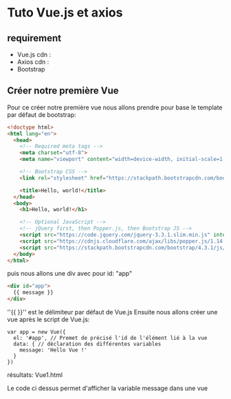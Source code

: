 # Tuto Vue.js et axios

## requirement
- Vue.js cdn : <script src="https://cdn.jsdelivr.net/npm/vue/dist/vue.js"></script>
- Axios cdn : <script src="https://unpkg.com/axios/dist/axios.min.js"></script>
- Bootstrap

## Créer notre première Vue
  Pour ce créer notre première vue nous allons prendre pour base le template par défaut de bootstrap:
```html
<!doctype html>
<html lang="en">
  <head>
    <!-- Required meta tags -->
    <meta charset="utf-8">
    <meta name="viewport" content="width=device-width, initial-scale=1, shrink-to-fit=no">

    <!-- Bootstrap CSS -->
    <link rel="stylesheet" href="https://stackpath.bootstrapcdn.com/bootstrap/4.3.1/css/bootstrap.min.css" integrity="sha384-ggOyR0iXCbMQv3Xipma34MD+dH/1fQ784/j6cY/iJTQUOhcWr7x9JvoRxT2MZw1T" crossorigin="anonymous">

    <title>Hello, world!</title>
  </head>
  <body>
    <h1>Hello, world!</h1>

    <!-- Optional JavaScript -->
    <!-- jQuery first, then Popper.js, then Bootstrap JS -->
    <script src="https://code.jquery.com/jquery-3.3.1.slim.min.js" integrity="sha384-q8i/X+965DzO0rT7abK41JStQIAqVgRVzpbzo5smXKp4YfRvH+8abtTE1Pi6jizo" crossorigin="anonymous"></script>
    <script src="https://cdnjs.cloudflare.com/ajax/libs/popper.js/1.14.7/umd/popper.min.js" integrity="sha384-UO2eT0CpHqdSJQ6hJty5KVphtPhzWj9WO1clHTMGa3JDZwrnQq4sF86dIHNDz0W1" crossorigin="anonymous"></script>
    <script src="https://stackpath.bootstrapcdn.com/bootstrap/4.3.1/js/bootstrap.min.js" integrity="sha384-JjSmVgyd0p3pXB1rRibZUAYoIIy6OrQ6VrjIEaFf/nJGzIxFDsf4x0xIM+B07jRM" crossorigin="anonymous"></script>
  </body>
</html>
```
  puis nous allons une div avec pour id: "app"
```html
<div id="app">
  {{ message }}
</div>
```
''{{  }}'' est le délimiteur par défaut de Vue.js
  Ensuite nous allons créer une vue après le script de Vue.js:
```javasrcipt
var app = new Vue({
  el: '#app', // Premet de précisé l'id de l'élément lié à la vue
  data: { // déclaration des différentes variables
    message: 'Hello Vue !'
  }
})
```
résultats: Vue1.html

Le code ci dessus permet d'afficher la variable message dans une vue
